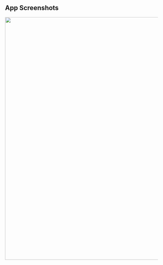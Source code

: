 ## App Screenshots
<img src="https://github.com/user-attachments/assets/d348b214-bf68-4fa2-a956-c5953cde9a89"  width="800"/>
 
